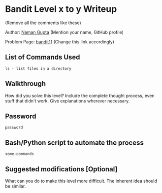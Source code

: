# Bandit Level x to y Writeup

(Remove all the comments like these)

Author: [Naman Gupta](https://github.com/namangup) (Mention your name, GitHub profile)

Problem Page: [bandit11](https://overthewire.org/bandit/bandit11) (Change this link accordingly)

## List of Commands Used
```
ls - list files in a directory
```

## Walkthrough
How did you solve this level? Include the complete thought process, even stuff that didn't work. Give explanations wherever necessary.

## Password
`password`

## Bash/Python script to automate the process
```
some-commands
```

## Suggested modifications [Optional]
What can you do to make this level more difficult. The inherent idea should be similar.